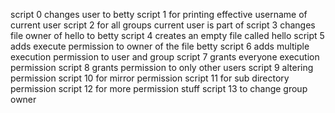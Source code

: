 script 0 changes user to betty
script 1 for printing effective username of current user
script 2 for all groups current user is part of
script 3 changes file owner of hello to betty
script 4 creates an empty file called hello
script 5 adds execute permission to owner of the file betty
script 6 adds multiple execution permission to user and group
script 7 grants everyone execution permission
script 8 grants permission to only other users
script 9 altering permission
script 10 for mirror permission
script 11 for sub directory permission
script 12 for more permission stuff
script 13 to change group owner
